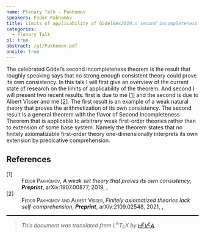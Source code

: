 ```yaml
---
name: Plenary Talk - Pakhomov
speakers: Fedor Pakhomov
title: Limits of applicability of Gödel&#x2019;s second incompleteness theorem
categories:
  - Plenary Talk
pl: true
abstract: /pl/Pakhomov.pdf
onsite: true
---
```

<p>The celebrated Gödel&#x2019;s second incompleteness theorem is the result that roughly speaking says that no strong enough consistent theory could prove its own consistency. In this talk I will first give an overview of the current state of research on the limits of applicability of the theorem. And second I will present two recent results: first is due to me [<a href="#Pak19">1</a>] and the second is due to Albert Visser and me [<a href="#PV21">2</a>]. The first result is an example of a weak natural theory that proves the arithmetization of its own consistency. The second result is a general theorem with the flavor of Second Incompleteness Theorem that is applicable to arbitrary weak first-order theories rather than to extension of some base system. Namely the theorem states that no finitely axiomatizable first-order theory one-dimensionally interprets its own extension by predicative comprehension.</p><!--TOC section id="sec1" References-->
<h2 id="sec1" class="section">References</h2><!--SEC END --><dl class="thebibliography"><dt class="dt-thebibliography">
<a id="Pak19">[1]</a></dt><dd class="dd-thebibliography">
<span style="font-variant:small-caps">Fedor Pakhomov</span>,
<span style="font-style:italic">A weak set theory that proves its own consistency</span>,
<span style="font-weight:bold"><span style="font-style:italic">Preprint</span></span>,
arXiv:1907.00877, 2019, <a href="https://arxiv.org/abs/1907.00877">.</a>
</dd><dt class="dt-thebibliography"><a id="PV21">[2]</a></dt><dd class="dd-thebibliography">
<span style="font-variant:small-caps">Fedor Pakhomov and Albert Visser</span>,
<span style="font-style:italic">Finitely axiomatized theories lack self-comprehension</span>,
<span style="font-weight:bold"><span style="font-style:italic">Preprint</span></span>,
arXiv:2109.02548, 2021, <a href="https://arxiv.org/abs/2109.02548">.</a>

</dd></dl><!--CUT END -->
<!--HTMLFOOT-->
<!--ENDHTML-->
<!--FOOTER-->
<hr style="height:2"><blockquote class="quote"><em>This document was translated from L<sup>A</sup>T<sub>E</sub>X by
</em><a href="http://hevea.inria.fr/index.html"><em>H</em><em><span style="font-size:small"><sup>E</sup></span></em><em>V</em><em><span style="font-size:small"><sup>E</sup></span></em><em>A</em></a><em>.</em></blockquote>
